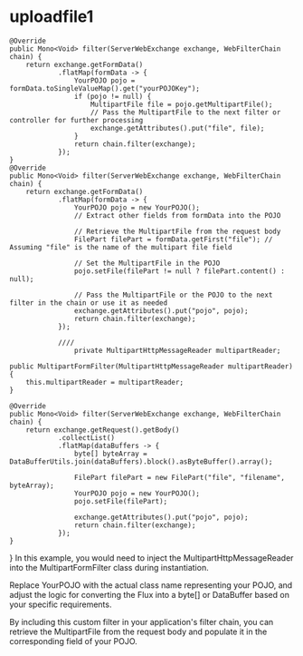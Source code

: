 # uploadfile1

    @Override
    public Mono<Void> filter(ServerWebExchange exchange, WebFilterChain chain) {
        return exchange.getFormData()
                .flatMap(formData -> {
                    YourPOJO pojo = formData.toSingleValueMap().get("yourPOJOKey");
                    if (pojo != null) {
                        MultipartFile file = pojo.getMultipartFile();
                        // Pass the MultipartFile to the next filter or controller for further processing
                        exchange.getAttributes().put("file", file);
                    }
                    return chain.filter(exchange);
                });
    }
    @Override
    public Mono<Void> filter(ServerWebExchange exchange, WebFilterChain chain) {
        return exchange.getFormData()
                .flatMap(formData -> {
                    YourPOJO pojo = new YourPOJO();
                    // Extract other fields from formData into the POJO

                    // Retrieve the MultipartFile from the request body
                    FilePart filePart = formData.getFirst("file"); // Assuming "file" is the name of the multipart file field

                    // Set the MultipartFile in the POJO
                    pojo.setFile(filePart != null ? filePart.content() : null);

                    // Pass the MultipartFile or the POJO to the next filter in the chain or use it as needed
                    exchange.getAttributes().put("pojo", pojo);
                    return chain.filter(exchange);
                });

                ////
                    private MultipartHttpMessageReader multipartReader;

    public MultipartFormFilter(MultipartHttpMessageReader multipartReader) {
        this.multipartReader = multipartReader;
    }

    @Override
    public Mono<Void> filter(ServerWebExchange exchange, WebFilterChain chain) {
        return exchange.getRequest().getBody()
                .collectList()
                .flatMap(dataBuffers -> {
                    byte[] byteArray = DataBufferUtils.join(dataBuffers).block().asByteBuffer().array();

                    FilePart filePart = new FilePart("file", "filename", byteArray);
                    YourPOJO pojo = new YourPOJO();
                    pojo.setFile(filePart);

                    exchange.getAttributes().put("pojo", pojo);
                    return chain.filter(exchange);
                });
    }
}
In this example, you would need to inject the MultipartHttpMessageReader into the MultipartFormFilter class during instantiation.

Replace YourPOJO with the actual class name representing your POJO, and adjust the logic for converting the Flux<DataBuffer> into a byte[] or DataBuffer based on your specific requirements.

By including this custom filter in your application's filter chain, you can retrieve the MultipartFile from the request body and populate it in the corresponding field of your POJO.








